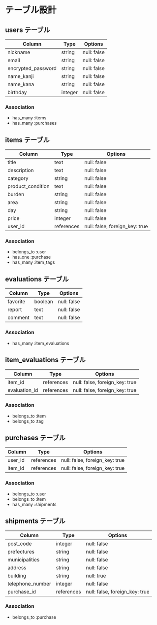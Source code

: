 # テーブル設計

## users テーブル

| Column             | Type    | Options     |
| ------------------ | ------- | ----------- |
| nickname           | string  | null: false |
| email              | string  | null: false |
| encrypted_password | string  | null: false |
| name_kanji         | string  | null: false |
| name_kana          | string  | null: false |
| birthday           | integer | null: false |

### Association

- has_many :items
- has_many :purchases

## items テーブル

| Column            | Type         | Options                        |
| ------------------| ------------ | ------------------------------ |
| title             | text         | null: false                    |
| description       | text         | null: false                    |
| category          | string       | null: false                    |
| product_condition | text         | null: false                    |
| burden            | string       | null: false                    |
| area              | string       | null: false                    |
| day               | string       | null: false                    |
| price             | integer      | null: false                    |
| user_id           | references   | null: false, foreign_key: true |

### Association

- belongs_to :user
- has_one :purchase
- has_many :item_tags

## evaluations テーブル

| Column            | Type         | Options                        |
| ------------------| ------------ | ------------------------------ |
| favorite          | boolean      | null: false                    |
| report            | text         | null: false                    |
| comment           | text         | null: false                    |
### Association

- has_many :item_evaluations

## item_evaluations テーブル

| Column        | Type       | Options                        |
| ------------- | -----------| ------------------------------ |
| item_id       | references | null: false, foreign_key: true |
| evaluation_id | references | null: false, foreign_key: true |

### Association

- belongs_to :item
- belongs_to :tag

## purchases テーブル

| Column            | Type         | Options                        |
| ------------------| ------------ | ------------------------------ |
| user_id           | references   | null: false, foreign_key: true |
| item_id           | references   | null: false, foreign_key: true |

### Association

- belongs_to :user
- belongs_to :item
- has_many :shipments

## shipments テーブル

| Column            | Type         | Options                        |
| ------------------| ------------ | ------------------------------ |
| post_code         | integer      | null: false                    |
| prefectures       | string       | null: false                    |
| municipalities    | string       | null: false                    |
| address           | string       | null: false                    |
| building          | string       | null: true                     |
| telephone_number  | integer      | null: false                    |
| purchase_id       | references   | null: false, foreign_key: true |

### Association

- belongs_to :purchase
